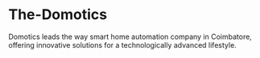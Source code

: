 # The-Domotics
Domotics leads the way smart home automation company in Coimbatore, offering innovative solutions for a technologically advanced lifestyle.
